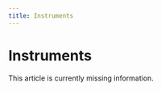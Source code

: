 ```yaml
---
title: Instruments
---
```


# Instruments

<p class="notice">
This article is currently missing information.
</p>

